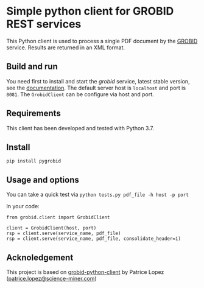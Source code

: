 # Simple python client for GROBID REST services

This Python client is used to process a single PDF document by the  [GROBID](https://github.com/kermitt2/grobid) service. Results are returned in an XML format.

## Build and run

You need first to install and start the *grobid* service, latest stable version, see the [documentation](http://grobid.readthedocs.io/).  The default server host is `localhost` and port is `8081`.  The `GrobidClient` can be configure via host and port. 

## Requirements

This client has been developed and tested with Python 3.7.

## Install

```
pip install pygrobid
```

## Usage and options

You can take a quick test via `python tests.py pdf_file -h host -p port`

In your code: 

```  
from grobid.client import GrobidClient

client = GrobidClient(host, port)
rsp = client.serve(service_name, pdf_file)
rsp = client.serve(service_name, pdf_file, consolidate_header=1)

``` 

## Acknoledgement  

This project is based on [grobid-python-client](https://github.com/kermitt2/grobid-client-python) by Patrice Lopez (<patrice.lopez@science-miner.com>)
